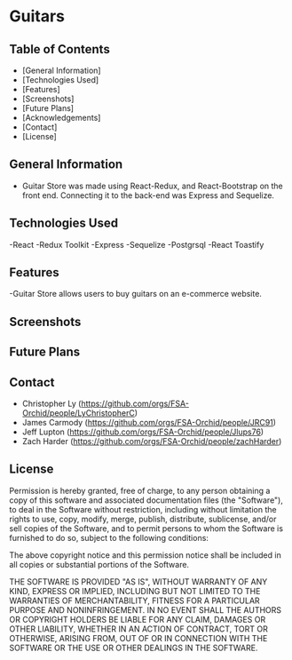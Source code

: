 # Guitars

## Table of Contents

- [General Information]
- [Technologies Used]
- [Features]
- [Screenshots]
- [Future Plans]
- [Acknowledgements]
- [Contact]
- [License]

## General Information
- Guitar Store was made using React-Redux, and React-Bootstrap on the front end. Connecting it to the back-end was Express and Sequelize. 

## Technologies Used

-React
-Redux Toolkit
-Express
-Sequelize
-Postgrsql
-React Toastify




## Features
-Guitar Store allows users to buy guitars on an e-commerce website.


## Screenshots


## Future Plans

## Contact

- Christopher Ly (https://github.com/orgs/FSA-Orchid/people/LyChristopherC)
- James Carmody (https://github.com/orgs/FSA-Orchid/people/JRC91)
- Jeff Lupton (https://github.com/orgs/FSA-Orchid/people/Jlups76)
- Zach Harder (https://github.com/orgs/FSA-Orchid/people/zachHarder)

## License 
Permission is hereby granted, free of charge, to any person obtaining a copy of this software and associated documentation files (the "Software"), to deal in the Software without restriction, including without limitation the rights to use, copy, modify, merge, publish, distribute, sublicense, and/or sell copies of the Software, and to permit persons to whom the Software is furnished to do so, subject to the following conditions:

The above copyright notice and this permission notice shall be included in all copies or substantial portions of the Software.

THE SOFTWARE IS PROVIDED "AS IS", WITHOUT WARRANTY OF ANY KIND, EXPRESS OR IMPLIED, INCLUDING BUT NOT LIMITED TO THE WARRANTIES OF MERCHANTABILITY, FITNESS FOR A PARTICULAR PURPOSE AND NONINFRINGEMENT. IN NO EVENT SHALL THE AUTHORS OR COPYRIGHT HOLDERS BE LIABLE FOR ANY CLAIM, DAMAGES OR OTHER LIABILITY, WHETHER IN AN ACTION OF CONTRACT, TORT OR OTHERWISE, ARISING FROM, OUT OF OR IN CONNECTION WITH THE SOFTWARE OR THE USE OR OTHER DEALINGS IN THE SOFTWARE.
